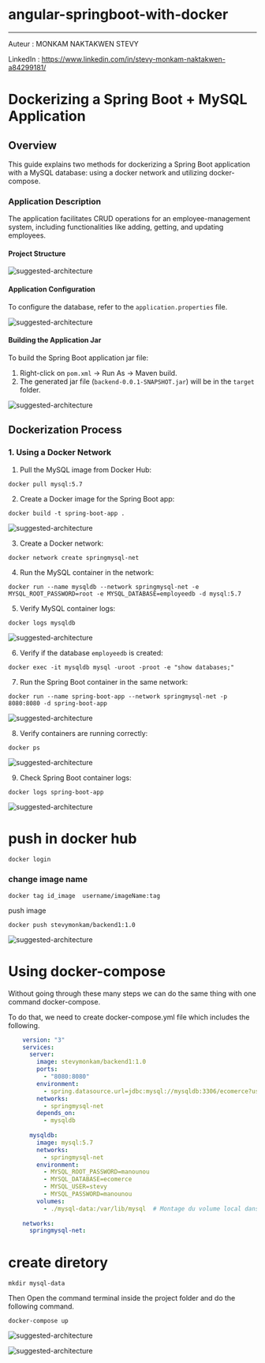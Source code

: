 # angular-springboot-with-docker

------------

Auteur : MONKAM NAKTAKWEN STEVY

LinkedIn : https://www.linkedin.com/in/stevy-monkam-naktakwen-a84299181/

# Dockerizing a Spring Boot + MySQL Application

## Overview

This guide explains two methods for dockerizing a Spring Boot application with a MySQL database: using a docker network and utilizing docker-compose.

### Application Description

The application facilitates CRUD operations for an employee-management system, including functionalities like adding, getting, and updating employees.

#### Project Structure

![suggested-architecture](https://github.com/stevymonkam/angular-springboot-with-docker/blob/main/img/Screenshot%202024-05-06%20170819.png)

#### Application Configuration

To configure the database, refer to the `application.properties` file.

![suggested-architecture](https://github.com/stevymonkam/angular-springboot-with-docker/blob/main/img/Screenshot%202024-05-06%20170538.png)

#### Building the Application Jar

To build the Spring Boot application jar file:

1. Right-click on `pom.xml` → Run As → Maven build.
2. The generated jar file (`backend-0.0.1-SNAPSHOT.jar`) will be in the `target` folder.

![suggested-architecture](https://github.com/stevymonkam/angular-springboot-with-docker/blob/main/img/Screenshot%202024-05-06%20171127.png)


## Dockerization Process

### 1. Using a Docker Network

1. Pull the MySQL image from Docker Hub:
```
docker pull mysql:5.7
```

2. Create a Docker image for the Spring Boot app:
```
docker build -t spring-boot-app .
```
![suggested-architecture](https://github.com/stevymonkam/angular-springboot-with-docker/blob/main/img/Screenshot%202024-05-06%20175618.png)

3. Create a Docker network:
```
docker network create springmysql-net
```
4. Run the MySQL container in the network:
```
docker run --name mysqldb --network springmysql-net -e MYSQL_ROOT_PASSWORD=root -e MYSQL_DATABASE=employeedb -d mysql:5.7
```
5. Verify MySQL container logs:
```
docker logs mysqldb
```
![suggested-architecture](https://github.com/stevymonkam/angular-springboot-with-docker/blob/main/img/Screenshot%202024-05-06%20202002.png)

6. Verify if the database `employeedb` is created:
```
docker exec -it mysqldb mysql -uroot -proot -e "show databases;"
```
7. Run the Spring Boot container in the same network:
```
docker run --name spring-boot-app --network springmysql-net -p 8080:8080 -d spring-boot-app
```
![suggested-architecture](https://github.com/stevymonkam/angular-springboot-with-docker/blob/main/img/Screenshot%202024-05-06%20192546.png)


8. Verify containers are running correctly:
```
docker ps
```
![suggested-architecture](https://github.com/stevymonkam/angular-springboot-with-docker/blob/main/img/Screenshot%202024-05-06%20180303.png)

9. Check Spring Boot container logs:
```
docker logs spring-boot-app
```
![suggested-architecture](https://github.com/stevymonkam/angular-springboot-with-docker/blob/main/img/Screenshot%202024-05-06%20202425.png)

# push in docker hub 

```
docker login
```
### change image name
```
docker tag id_image  username/imageName:tag
```
push image
```
docker push stevymonkam/backend1:1.0
```
![suggested-architecture](https://github.com/stevymonkam/angular-springboot-with-docker/blob/main/img/Screenshot%202024-05-06%20200456.png)

# Using docker-compose
Without going through these many steps we can do the same thing with one command docker-compose.

To do that, we need to create docker-compose.yml file which includes the following.

```yaml
    version: "3"
    services:
      server:
        image: stevymonkam/backend1:1.0
        ports:
          - "8080:8080"
        environment:
          - spring.datasource.url=jdbc:mysql://mysqldb:3306/ecomerce?useSSL=false
        networks:
          - springmysql-net
        depends_on:
          - mysqldb
    
      mysqldb:
        image: mysql:5.7
        networks:
          - springmysql-net
        environment:
          - MYSQL_ROOT_PASSWORD=manounou
          - MYSQL_DATABASE=ecomerce
          - MYSQL_USER=stevy
          - MYSQL_PASSWORD=manounou
        volumes:
          - ./mysql-data:/var/lib/mysql  # Montage du volume local dans le conteneur MySQL
    
    networks:
      springmysql-net:

```

# create diretory 

```
mkdir mysql-data
```

Then Open the command terminal inside the project folder and do the following command.
```
docker-compose up
```
![suggested-architecture](https://github.com/stevymonkam/angular-springboot-with-docker/blob/main/img/Screenshot%202024-05-06%20200200.png)

![suggested-architecture](https://github.com/stevymonkam/angular-springboot-with-docker/blob/main/img/Screenshot%202024-05-06%20192546.png)
